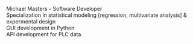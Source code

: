 Michael Masters - Software Developer <br>
Specialization in statistical modeling [regression, multivariate analysis] & expermental design <br>
GUI development in Python<br>
API development for PLC data
